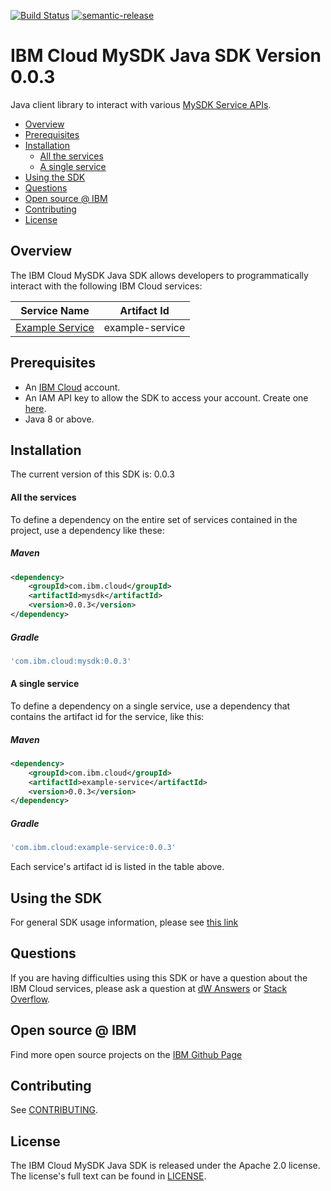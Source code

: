 [![Build Status](https://travis.ibm.com/ibmcloud/platform-services-java-sdk.svg?token=eW5FVD71iyte6tTby8gr&branch=master)](https://travis.ibm.com/ibmcloud/platform-services-java-sdk)
[![semantic-release](https://img.shields.io/badge/%20%20%F0%9F%93%A6%F0%9F%9A%80-semantic--release-e10079.svg)](https://github.com/semantic-release/semantic-release)

# IBM Cloud MySDK Java SDK Version 0.0.3
Java client library to interact with various [MySDK Service APIs](https://cloud.ibm.com/apidocs?category=platform_services).

<!--
  The TOC below is generated using the `markdown-toc` node package.

      https://github.com/jonschlinkert/markdown-toc

  You should regenerate the TOC after making changes to this file.

      npx markdown-toc -i README.md
  -->

<!-- toc -->

- [Overview](#overview)
- [Prerequisites](#prerequisites)
- [Installation](#installation)
    + [All the services](#all-the-services)
    + [A single service](#a-single-service)
- [Using the SDK](#using-the-sdk)
- [Questions](#questions)
- [Open source @ IBM](#open-source--ibm)
- [Contributing](#contributing)
- [License](#license)

<!-- tocstop -->

## Overview

The IBM Cloud MySDK Java SDK allows developers to programmatically interact with the following IBM Cloud services:

Service Name | Artifact Id 
--- | --- 
[Example Service](https://cloud.ibm.com/apidocs/example-service) | example-service

## Prerequisites

[ibm-cloud-onboarding]: https://cloud.ibm.com/registration?target=%2Fdeveloper%2Fwatson&

* An [IBM Cloud][ibm-cloud-onboarding] account.
* An IAM API key to allow the SDK to access your account. Create one [here](https://cloud.ibm.com/iam/apikeys).
* Java 8 or above.

## Installation
The current version of this SDK is: 0.0.3

#### All the services
To define a dependency on the entire set of services contained in the project, use a dependency like these:

##### Maven

```xml
<dependency>
	<groupId>com.ibm.cloud</groupId>
	<artifactId>mysdk</artifactId>
	<version>0.0.3</version>
</dependency>
```

##### Gradle

```gradle
'com.ibm.cloud:mysdk:0.0.3'
```

#### A single service
To define a dependency on a single service, use a dependency that contains the artifact id for the service, like this:

##### Maven

```xml
<dependency>
    <groupId>com.ibm.cloud</groupId>
    <artifactId>example-service</artifactId>
    <version>0.0.3</version>
</dependency>
```

##### Gradle
```gradle
'com.ibm.cloud:example-service:0.0.3'
```
Each service's artifact id is listed in the table above.

## Using the SDK
For general SDK usage information, please see [this link](https://github.com/IBM/ibm-cloud-sdk-common/blob/master/README.md)


## Questions

If you are having difficulties using this SDK or have a question about the IBM Cloud services,
please ask a question at [dW Answers](https://developer.ibm.com/answers/questions/ask/?topics=ibm-cloud) or
[Stack Overflow](http://stackoverflow.com/questions/ask?tags=ibm-cloud).

## Open source @ IBM
Find more open source projects on the [IBM Github Page](http://ibm.github.io/)

## Contributing
See [CONTRIBUTING](CONTRIBUTING.md).

## License

The IBM Cloud MySDK Java SDK is released under the Apache 2.0 license.
The license's full text can be found in [LICENSE](LICENSE).
